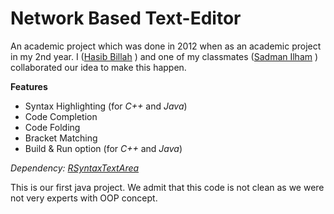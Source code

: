# Network Based Text-Editor

An academic project which was done in 2012 when as an academic project in my 2nd year. I ([Hasib Billah](https://github.com/halfo/) ) and one of my classmates ([Sadman Ilham](https://github.com/Sadman-Ilham/) ) collaborated our idea to make this happen.


**Features**
- Syntax Highlighting (for *C++* and *Java*)
- Code Completion
- Code Folding
- Bracket Matching
- Build & Run option (for *C++* and *Java*)

*Dependency: [RSyntaxTextArea](http://fifesoft.com/rsyntaxtextarea/)*


 This is our first java project. We admit that this code is not clean as we were not very experts with OOP concept.

